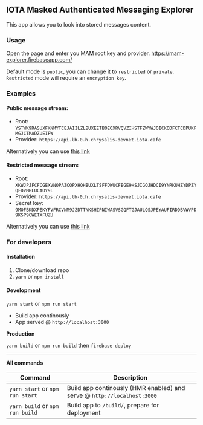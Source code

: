 ## IOTA Masked Authenticated Messaging Explorer

This app allows you to look into stored messages content.

### Usage

Open the page and enter you MAM root key and provider.
https://mam-explorer.firebaseapp.com/

Default mode is `public`, you can change it to `restricted` or `private`.
`Restricted` mode will require an `encryption key`.

### Examples

#### Public message stream:

* Root: `YSTWK9RASUXFKNMYTCEJAIILZLBUXEETBOEOXRVQVZIHSTFZWYWJOICKODFCTCDPUKFMGJCTMADZUEIFW`
* Provider: `https://api.lb-0.h.chrysalis-devnet.iota.cafe`

Alternatively you can use [this link](https://mam-explorer.firebaseapp.com/?provider=https://api.lb-0.h.chrysalis-devnet.iota.cafe&mode=public&root=YSTWK9RASUXFKNMYTCEJAIILZLBUXEETBOEOXRVQVZIHSTFZWYWJOICKODFCTCDPUKFMGJCTMADZUEIFW)

#### Restricted message stream:

* Root: `XKWJPJFCFCGEXVNOPAZCQPXHQHBUXLTSFFDWUCFEGE9HSJIGOJHDCI9YNRKUHZYDPZYQFDVMHLUCAOY9L`
* Provider: `https://api.lb-0.h.chrysalis-devnet.iota.cafe`
* Secret key: `9MOFBKDXPEKYFVFRCVNM9JZDTTNKSHZPNIWASVSGQFTGJAULQSJPEYAUFIRDDBVWVPD9KSP9CWETXFUZU`

Alternatively you can use [this link](https://mam-explorer.firebaseapp.com/?provider=https://api.lb-0.h.chrysalis-devnet.iota.cafe&mode=restricted&key=9MOFBKDXPEKYFVFRCVNM9JZDTTNKSHZPNIWASVSGQFTGJAULQSJPEYAUFIRDDBVWVPD9KSP9CWETXFUZU&root=XKWJPJFCFCGEXVNOPAZCQPXHQHBUXLTSFFDWUCFEGE9HSJIGOJHDCI9YNRKUHZYDPZYQFDVMHLUCAOY9L)


### For developers

#### Installation

1.  Clone/download repo
2.  `yarn` or `npm install`

#### Development

`yarn start` or `npm run start`

* Build app continously
* App served @ `http://localhost:3000`

**Production**

`yarn build` or `npm run build`
then
`firebase deploy`

---

**All commands**

| Command                          | Description                                                             |
| -------------------------------- | ----------------------------------------------------------------------- |
| `yarn start` or `npm run start`  | Build app continously (HMR enabled) and serve @ `http://localhost:3000` |
| `yarn build` or `npm run build`  | Build app to `/build/`, prepare for deployment                           |                           
